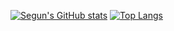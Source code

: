 [![Segun's GitHub stats](https://github-readme-stats.vercel.app/api?username=segunemmanuel)](https://github.com/segunemmanuel/github-readme-stats)
[![Top Langs](https://github-readme-stats.vercel.app/api/top-langs/?username=segunemmanuel)](https://github.com/segunemmanuel/github-readme-stats)
